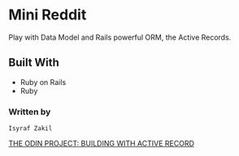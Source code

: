 # Mini Reddit

Play with Data Model and Rails powerful ORM, the Active Records. 

## Built With
* Ruby on Rails
* Ruby

### Written by 
```
Isyraf Zakil
```

[THE ODIN PROJECT: BUILDING WITH ACTIVE RECORD](https://www.theodinproject.com/courses/ruby-on-rails/lessons/building-with-active-record-ruby-on-rails)
